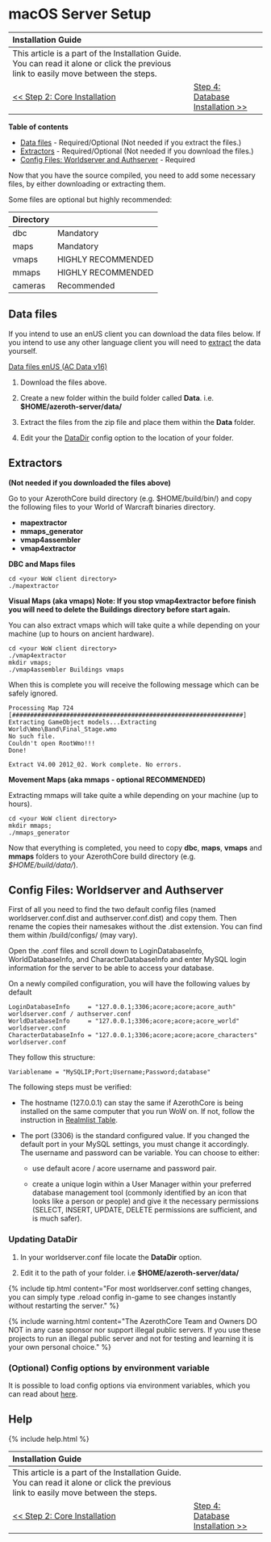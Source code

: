 # macOS Server Setup

| Installation Guide                                                                                                                   |                                                           |
| :----------------------------------------------------------------------------------------------------------------------------------- | :-------------------------------------------------------- |
| This article is a part of the Installation Guide. You can read it alone or click the previous link to easily move between the steps. |
| [<< Step 2: Core Installation](macos-core-installation)                                                                                    | [Step 4: Database Installation >>](database-installation) |

**Table of contents**
- [Data files](#data-files) - Required/Optional (Not needed if you extract the files.)
- [Extractors](#extractors) - Required/Optional (Not needed if you download the files.)
- [Config Files: Worldserver and Authserver](#config-files-worldserver-and-authserver) - Required

Now that you have the source compiled, you need to add some necessary files, by either downloading or extracting them.

Some files are optional but highly recommended:

| Directory |                    |
| :-------- | :----------------- |
| dbc       | Mandatory          |
| maps      | Mandatory          |
| vmaps     | HIGHLY RECOMMENDED |
| mmaps     | HIGHLY RECOMMENDED |
| cameras   | Recommended        |

## Data files

If you intend to use an enUS client you can download the data files below. If you intend to use any other language client you will need to [extract](#extractors) the data yourself.

<a class="no-icon" href="https://github.com/wowgaming/client-data/releases/" target="_blank"><i class="fa-solid fa-download"></i> Data files enUS (AC Data v16)</a>

1. Download the files above.

2. Create a new folder within the build folder called **Data**. i.e. **$HOME/azeroth-server/data/**

3. Extract the files from the zip file and place them within the **Data** folder.

4. Edit your the [DataDir](#updating-datadir) config option to the location of your folder.

## Extractors

**(Not needed if you downloaded the files above)**

Go to your AzerothCore build directory (e.g. $HOME/build/bin/) and copy the following files to your World of Warcraft binaries directory.

* **mapextractor**
* **mmaps_generator**
* **vmap4assembler**
* **vmap4extractor**

**DBC and Maps files**

```
cd <your WoW client directory>
./mapextractor
```

**Visual Maps (aka vmaps) Note: If you stop vmap4extractor before finish you will need to delete the Buildings directory before start again.**

You can also extract vmaps which will take quite a while depending on your machine (up to hours on ancient hardware).

```
cd <your WoW client directory>
./vmap4extractor
mkdir vmaps;
./vmap4assembler Buildings vmaps
```

When this is complete you will receive the following message which can be safely ignored.

```
Processing Map 724
[################################################################]
Extracting GameObject models...Extracting World\Wmo\Band\Final_Stage.wmo
No such file.
Couldn't open RootWmo!!!
Done!
  
Extract V4.00 2012_02. Work complete. No errors.
```

**Movement Maps  (aka mmaps - optional RECOMMENDED)**

Extracting mmaps will take quite a while depending on your machine (up to hours).

```
cd <your WoW client directory>
mkdir mmaps;
./mmaps_generator
```

Now that everything is completed, you need to copy **dbc**, **maps**, **vmaps** and **mmaps** folders to your AzerothCore build directory (e.g. *$HOME/build/data/*).

## Config Files: Worldserver and Authserver

First of all you need to find the two default config files (named worldserver.conf.dist and authserver.conf.dist) and copy them. Then rename the copies their namesakes without the .dist extension. You can find them within /build/configs/ (may vary).

Open the .conf files and scroll down to LoginDatabaseInfo, WorldDatabaseInfo, and CharacterDatabaseInfo and enter MySQL login information for the server to be able to access your database.

On a newly compiled configuration, you will have the following values by default
```
LoginDatabaseInfo     = "127.0.0.1;3306;acore;acore;acore_auth" worldserver.conf / authserver.conf
WorldDatabaseInfo     = "127.0.0.1;3306;acore;acore;acore_world" worldserver.conf
CharacterDatabaseInfo = "127.0.0.1;3306;acore;acore;acore_characters" worldserver.conf
```

They follow this structure:

```
Variablename = "MySQLIP;Port;Username;Password;database"  
``` 

The following steps must be verified:

- The hostname (127.0.0.1) can stay the same if AzerothCore is being installed on the same computer that you run WoW on.
  If not, follow the instruction in [Realmlist Table](realmlist).

- The port (3306) is the standard configured value. If you changed the default port in your MySQL settings, you must change it accordingly.
  The username and password can be variable. You can choose to either: 

    - use default acore / acore username and password pair.

    - create a unique login within a User Manager within your preferred database management tool (commonly identified by an icon that looks like a person or people) and give it the necessary permissions (SELECT, INSERT, UPDATE, DELETE permissions are sufficient, and is much safer).

### Updating DataDir

1. In your worldserver.conf file locate the **DataDir** option.

1. Edit it to the path of your folder. i.e **$HOME/azeroth-server/data/**

{% include tip.html content="For most worldserver.conf setting changes, you can simply type .reload config in-game to see changes instantly without restarting the server." %}

{% include warning.html content="The AzerothCore Team and Owners DO NOT in any case sponsor nor support illegal public servers. If you use these projects to run an illegal public server and not for testing and learning it is your own personal choice." %}

### (Optional) Config options by environment variable

It is possible to load config options via environment variables, which you can read about [here](config-overrides-with-env-var).

## Help

{% include help.html %}

| Installation Guide                                                                                                                   |                                                           |
| :----------------------------------------------------------------------------------------------------------------------------------- | :-------------------------------------------------------- |
| This article is a part of the Installation Guide. You can read it alone or click the previous link to easily move between the steps. |
| [<< Step 2: Core Installation](macos-core-installation)                                                                                    | [Step 4: Database Installation >>](database-installation) |
